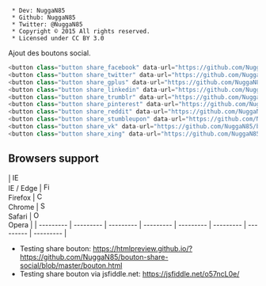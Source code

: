 ```
 * Dev: NuggaN85
 * Github: NuggaN85
 * Twitter: @NuggaN85
 * Copyright © 2015 All rights reserved.
 * Licensed under CC BY 3.0
```

Ajout des boutons social.
```PHP
<button class="button share_facebook" data-url="https://github.com/NuggaN85/bouton-share-social" rel="nofollow"><i class="fa fa-facebook"></i> Partager sur facebook</button>
<button class="button share_twitter" data-url="https://github.com/NuggaN85/bouton-share-social" rel="nofollow"><i class="fa fa-twitter"></i> Partager sur twitter</button>
<button class="button share_gplus" data-url="https://github.com/NuggaN85/bouton-share-social" rel="nofollow"><i class="fa fa-google-plus"></i> Partager sur google+</button>
<button class="button share_linkedin" data-url="https://github.com/NuggaN85/bouton-share-social" rel="nofollow"><i class="fa fa-linkedin"></i> Partager sur linkedin</button>
<button class="button share_trumblr" data-url="https://github.com/NuggaN85/bouton-share-social" rel="nofollow"><i class="fa fa-tumblr"></i> Partager sur trumblr</button>
<button class="button share_pinterest" data-url="https://github.com/NuggaN85/bouton-share-social" rel="nofollow"><i class="fa fa-pinterest-p"></i> Partager sur pinterest</button>
<button class="button share_reddit" data-url="https://github.com/NuggaN85/bouton-share-social" rel="nofollow"><i class="fa fa-reddit-alien"></i> Partager sur reddit</button>
<button class="button share_stumbleupon" data-url="https://github.com/NuggaN85/bouton-share-social" rel="nofollow"><i class="fa fa-stumbleupon"></i> Partager sur stumbleupon</button>
<button class="button share_vk" data-url="https://github.com/NuggaN85/bouton-share-social" rel="nofollow"><i class="fa fa-vk"></i> Partager sur vk</button>
<button class="button share_xing" data-url="https://github.com/NuggaN85/bouton-share-social" rel="nofollow"><i class="fa fa-xing"></i> Partager sur xing</button>
```

## Browsers support

| <img src="https://raw.githubusercontent.com/godban/browsers-support-badges/master/src/images/edge.png" alt="IE / Edge" width="16px" height="16px" /></br>IE / Edge | <img src="https://raw.githubusercontent.com/godban/browsers-support-badges/master/src/images/firefox.png" alt="Firefox" width="16px" height="16px" /></br>Firefox | <img src="https://raw.githubusercontent.com/godban/browsers-support-badges/master/src/images/chrome.png" alt="Chrome" width="16px" height="16px" /></br>Chrome | <img src="https://raw.githubusercontent.com/godban/browsers-support-badges/master/src/images/safari.png" alt="Safari" width="16px" height="16px" /></br>Safari | <img src="https://raw.githubusercontent.com/godban/browsers-support-badges/master/src/images/opera.png" alt="Opera" width="16px" height="16px" /></br>Opera |
| --------- | --------- | --------- | --------- | --------- | --------- | --------- | --------- |

- Testing share bouton: https://htmlpreview.github.io/?https://github.com/NuggaN85/bouton-share-social/blob/master/bouton.html
- Testing share bouton via jsfiddle.net: https://jsfiddle.net/o57ncL0e/
